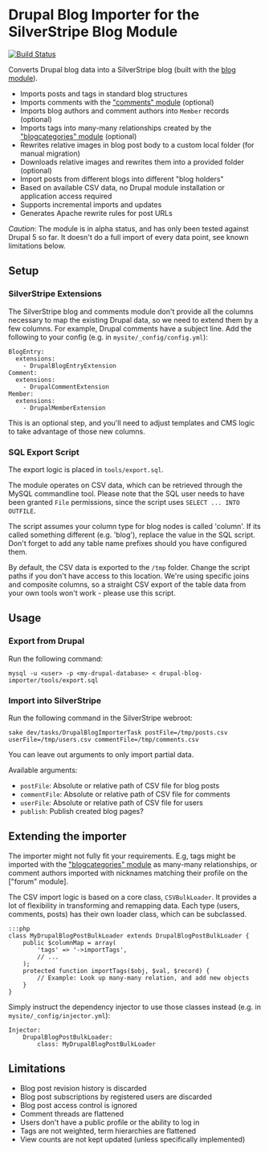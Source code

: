 # Drupal Blog Importer for the SilverStripe Blog Module

[![Build Status](https://secure.travis-ci.org/chillu/silverstripe-drupal-blog-importer.png)](http://travis-ci.org/chillu/silverstripe-drupal-blog-importer)

Converts Drupal blog data into a SilverStripe blog (built with the 
[blog module](https://github.com/silverstripe/silverstripe-blog)).

 * Imports posts and tags in standard blog structures 
 * Imports comments with the ["comments" module](https://github.com/silverstripe/silverstripe-comments) (optional)
 * Imports blog authors and comment authors into `Member` records (optional)
 * Imports tags into many-many relationships created by the ["blogcategories" module](https://github.com/IOTI/silverstripe-blogcategories) (optional)
 * Rewrites relative images in blog post body to a custom local folder (for manual migration)
 * Downloads relative images and rewrites them into a provided folder (optional)
 * Import posts from different blogs into different "blog holders"
 * Based on available CSV data, no Drupal module installation or application access required
 * Supports incremental imports and updates
 * Generates Apache rewrite rules for post URLs

*Caution*: The module is in alpha status, and has only been tested against Drupal 5 so far.
It doesn't do a full import of every data point, see known limitations below.

## Setup

### SilverStripe Extensions

The SilverStripe blog and comments module don't provide all the columns necessary
to map the existing Drupal data, so we need to extend them by a few columns.
For example, Drupal comments have a subject line.
Add the following to your config (e.g. in `mysite/_config/config.yml`):

	BlogEntry:
	  extensions:
	    - DrupalBlogEntryExtension
	Comment:
	  extensions:
	    - DrupalCommentExtension
	Member:
	  extensions:
	    - DrupalMemberExtension

This is an optional step, and you'll need to adjust templates
and CMS logic to take advantage of those new columns.

### SQL Export Script

The export logic is placed in `tools/export.sql`.

The module operates on CSV data, which can be retrieved through the MySQL 
commandline tool. Please note that the SQL user needs to have been granted
`File` permissions, since the script uses `SELECT ... INTO OUTFILE`.

The script assumes your column type for blog nodes is called 'column'.
If its called something different (e.g. 'blog'), replace the value in the SQL script.
Don't forget to add any table name prefixes should you have configured them.

By default, the CSV data is exported to the `/tmp` folder. Change
the script paths if you don't have access to this location.
We're using specific joins and composite columns, so a straight CSV
export of the table data from your own tools won't work - please use this script.

## Usage

### Export from Drupal

Run the following command:

	mysql -u <user> -p <my-drupal-database> < drupal-blog-importer/tools/export.sql

### Import into SilverStripe

Run the following command in the SilverStripe webroot:

	sake dev/tasks/DrupalBlogImporterTask postFile=/tmp/posts.csv userFile=/tmp/users.csv commentFile=/tmp/comments.csv 

You can leave out arguments to only import partial data.

Available arguments:

 * `postFile`: Absolute or relative path of CSV file for blog posts
 * `commentFile`: Absolute or relative path of CSV file for comments
 * `userFile`: Absolute or relative path of CSV file for users
 * `publish`: Publish created blog pages?

## Extending the importer

The importer might not fully fit your requirements.
E.g, tags might be imported with the ["blogcategories" module]()
as many-many relationships, or comment authors imported with nicknames
matching their profile on the ["forum" module].

The CSV import logic is based on a core class, `CSVBulkLoader`.
It provides a lot of flexibility in transforming and remapping data.
Each type (users, comments, posts) has their own loader class, which can be subclassed.

	:::php
	class MyDrupalBlogPostBulkLoader extends DrupalBlogPostBulkLoader {
		public $columnMap = array(
			'tags' => '->importTags',
			// ...
		);
		protected function importTags($obj, $val, $record) {
			// Example: Look up many-many relation, and add new objects
		}
	}

Simply instruct the dependency injector to use those classes instead
(e.g. in `mysite/_config/injector.yml`):

	Injector:
		DrupalBlogPostBulkLoader:
			class: MyDrupalBlogPostBulkLoader


## Limitations

 * Blog post revision history is discarded
 * Blog post subscriptions by registered users are discarded
 * Blog post access control is ignored
 * Comment threads are flattened
 * Users don't have a public profile or the ability to log in
 * Tags are not weighted, term hierarchies are flattened
 * View counts are not kept updated (unless specifically implemented)